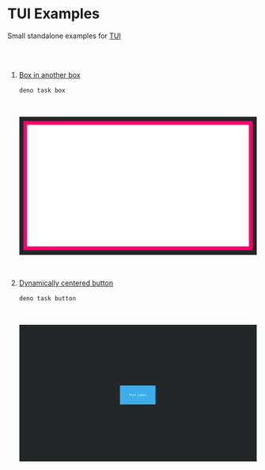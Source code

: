 
# TUI Examples

Small standalone examples for [TUI](https://github.com/Im-Beast/deno_tui)

<br>
<br>

1.  [Box in another box](Examples/Box.ts)

    ```sh
    deno task box
    ```

    <br>

    [![](Resources/Thumbnails/Box.png)](Examples/Box.ts)

    <br>

2.  [Dynamically centered button](Examples/Button.ts)

    ```sh
    deno task button
    ```

    <br>

    [![](Resources/Thumbnails/Button.png)](Examples/Button.ts)

    <br>

<br>

